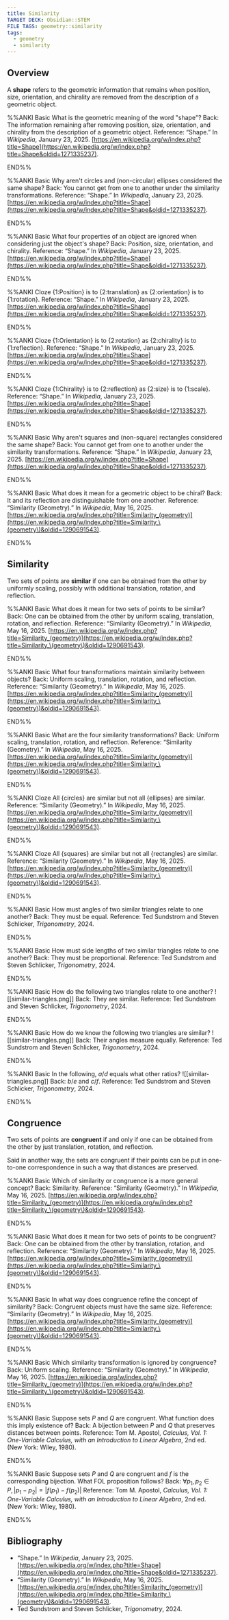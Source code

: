 ```yaml
---
title: Similarity
TARGET DECK: Obsidian::STEM
FILE TAGS: geometry::similarity
tags:
  - geometry
  - similarity
---
```


## Overview

A **shape** refers to the geometric information that remains when position, size, orientation, and chirality are removed from the description of a geometric object.

%%ANKI
Basic
What is the geometric meaning of the word "shape"?
Back: The information remaining after removing position, size, orientation, and chirality from the description of a geometric object.
Reference: “Shape.” In _Wikipedia_, January 23, 2025. [https://en.wikipedia.org/w/index.php?title=Shape](https://en.wikipedia.org/w/index.php?title=Shape&oldid=1271335237).
<!--ID: 1749910471947-->
END%%

%%ANKI
Basic
Why aren't circles and (non-circular) ellipses considered the same shape?
Back: You cannot get from one to another under the similarity transformations.
Reference: “Shape.” In _Wikipedia_, January 23, 2025. [https://en.wikipedia.org/w/index.php?title=Shape](https://en.wikipedia.org/w/index.php?title=Shape&oldid=1271335237).
<!--ID: 1749910471956-->
END%%

%%ANKI
Basic
What four properties of an object are ignored when considering just the object's shape?
Back: Position, size, orientation, and chirality.
Reference: “Shape.” In _Wikipedia_, January 23, 2025. [https://en.wikipedia.org/w/index.php?title=Shape](https://en.wikipedia.org/w/index.php?title=Shape&oldid=1271335237).
<!--ID: 1749910471959-->
END%%

%%ANKI
Cloze
{1:Position} is to {2:translation} as {2:orientation} is to {1:rotation}.
Reference: “Shape.” In _Wikipedia_, January 23, 2025. [https://en.wikipedia.org/w/index.php?title=Shape](https://en.wikipedia.org/w/index.php?title=Shape&oldid=1271335237).
<!--ID: 1749910471961-->
END%%

%%ANKI
Cloze
{1:Orientation} is to {2:rotation} as {2:chirality} is to {1:reflection}.
Reference: “Shape.” In _Wikipedia_, January 23, 2025. [https://en.wikipedia.org/w/index.php?title=Shape](https://en.wikipedia.org/w/index.php?title=Shape&oldid=1271335237).
<!--ID: 1749910471964-->
END%%

%%ANKI
Cloze
{1:Chirality} is to {2:reflection} as {2:size} is to {1:scale}.
Reference: “Shape.” In _Wikipedia_, January 23, 2025. [https://en.wikipedia.org/w/index.php?title=Shape](https://en.wikipedia.org/w/index.php?title=Shape&oldid=1271335237).
<!--ID: 1749910471967-->
END%%

%%ANKI
Basic
Why aren't squares and (non-square) rectangles considered the same shape?
Back: You cannot get from one to another under the similarity transformations.
Reference: “Shape.” In _Wikipedia_, January 23, 2025. [https://en.wikipedia.org/w/index.php?title=Shape](https://en.wikipedia.org/w/index.php?title=Shape&oldid=1271335237).
<!--ID: 1749910471970-->
END%%

%%ANKI
Basic
What does it mean for a geometric object to be chiral?
Back: It and its reflection are distinguishable from one another.
Reference: “Similarity (Geometry).” In _Wikipedia_, May 16, 2025. [https://en.wikipedia.org/w/index.php?title=Similarity_(geometry)](https://en.wikipedia.org/w/index.php?title=Similarity_\(geometry\)&oldid=1290691543).
<!--ID: 1749910471972-->
END%%

## Similarity

Two sets of points are **similar** if one can be obtained from the other by uniformly scaling, possibly with additional translation, rotation, and reflection.

%%ANKI
Basic
What does it mean for two sets of points to be similar?
Back: One can be obtained from the other by uniform scaling, translation, rotation, and reflection.
Reference: “Similarity (Geometry).” In _Wikipedia_, May 16, 2025. [https://en.wikipedia.org/w/index.php?title=Similarity_(geometry)](https://en.wikipedia.org/w/index.php?title=Similarity_\(geometry\)&oldid=1290691543).
<!--ID: 1749910471975-->
END%%

%%ANKI
Basic
What four transformations maintain similarity between objects?
Back: Uniform scaling, translation, rotation, and reflection.
Reference: “Similarity (Geometry).” In _Wikipedia_, May 16, 2025. [https://en.wikipedia.org/w/index.php?title=Similarity_(geometry)](https://en.wikipedia.org/w/index.php?title=Similarity_\(geometry\)&oldid=1290691543).
<!--ID: 1749910471978-->
END%%

%%ANKI
Basic
What are the four similarity transformations?
Back: Uniform scaling, translation, rotation, and reflection.
Reference: “Similarity (Geometry).” In _Wikipedia_, May 16, 2025. [https://en.wikipedia.org/w/index.php?title=Similarity_(geometry)](https://en.wikipedia.org/w/index.php?title=Similarity_\(geometry\)&oldid=1290691543).
<!--ID: 1749910471981-->
END%%

%%ANKI
Cloze
All {circles} are similar but not all {ellipses} are similar.
Reference: “Similarity (Geometry).” In _Wikipedia_, May 16, 2025. [https://en.wikipedia.org/w/index.php?title=Similarity_(geometry)](https://en.wikipedia.org/w/index.php?title=Similarity_\(geometry\)&oldid=1290691543).
<!--ID: 1749910471984-->
END%%

%%ANKI
Cloze
All {squares} are similar but not all {rectangles} are similar.
Reference: “Similarity (Geometry).” In _Wikipedia_, May 16, 2025. [https://en.wikipedia.org/w/index.php?title=Similarity_(geometry)](https://en.wikipedia.org/w/index.php?title=Similarity_\(geometry\)&oldid=1290691543).
<!--ID: 1749910471987-->
END%%

%%ANKI
Basic
How must angles of two similar triangles relate to one another?
Back: They must be equal.
Reference: Ted Sundstrom and Steven Schlicker, _Trigonometry_, 2024.
<!--ID: 1751635883812-->
END%%

%%ANKI
Basic
How must side lengths of two similar triangles relate to one another?
Back: They must be proportional.
Reference: Ted Sundstrom and Steven Schlicker, _Trigonometry_, 2024.
<!--ID: 1751635883816-->
END%%

%%ANKI
Basic
How do the following two triangles relate to one another?
![[similar-triangles.png]]
Back: They are similar.
Reference: Ted Sundstrom and Steven Schlicker, _Trigonometry_, 2024.
<!--ID: 1751635883820-->
END%%

%%ANKI
Basic
How do we know the following two triangles are similar?
![[similar-triangles.png]]
Back: Their angles measure equally.
Reference: Ted Sundstrom and Steven Schlicker, _Trigonometry_, 2024.
<!--ID: 1751635883824-->
END%%

%%ANKI
Basic
In the following, $a / d$ equals what other ratios?
![[similar-triangles.png]]
Back: $b / e$ and $c / f$.
Reference: Ted Sundstrom and Steven Schlicker, _Trigonometry_, 2024.
<!--ID: 1751895769568-->
END%%

## Congruence

Two sets of points are **congruent** if and only if one can be obtained from the other by just translation, rotation, and reflection.

Said in another way, the sets are congruent if their points can be put in one-to-one correspondence in such a way that distances are preserved.

%%ANKI
Basic
Which of similarity or congruence is a more general concept?
Back: Similarity.
Reference: “Similarity (Geometry).” In _Wikipedia_, May 16, 2025. [https://en.wikipedia.org/w/index.php?title=Similarity_(geometry)](https://en.wikipedia.org/w/index.php?title=Similarity_\(geometry\)&oldid=1290691543).
<!--ID: 1749910471990-->
END%%

%%ANKI
Basic
What does it mean for two sets of points to be congruent?
Back: One can be obtained from the other by translation, rotation, and reflection.
Reference: “Similarity (Geometry).” In _Wikipedia_, May 16, 2025. [https://en.wikipedia.org/w/index.php?title=Similarity_(geometry)](https://en.wikipedia.org/w/index.php?title=Similarity_\(geometry\)&oldid=1290691543).
<!--ID: 1749910471993-->
END%%

%%ANKI
Basic
In what way does congruence refine the concept of similarity?
Back: Congruent objects must have the same size.
Reference: “Similarity (Geometry).” In _Wikipedia_, May 16, 2025. [https://en.wikipedia.org/w/index.php?title=Similarity_(geometry)](https://en.wikipedia.org/w/index.php?title=Similarity_\(geometry\)&oldid=1290691543).
<!--ID: 1749910471996-->
END%%

%%ANKI
Basic
Which similarity transformation is ignored by congruence?
Back: Uniform scaling.
Reference: “Similarity (Geometry).” In _Wikipedia_, May 16, 2025. [https://en.wikipedia.org/w/index.php?title=Similarity_(geometry)](https://en.wikipedia.org/w/index.php?title=Similarity_\(geometry\)&oldid=1290691543).
<!--ID: 1749910471999-->
END%%

%%ANKI
Basic
Suppose sets $P$ and $Q$ are congruent. What function does this imply existence of?
Back: A bijection between $P$ and $Q$ that preserves distances between points.
Reference: Tom M. Apostol, _Calculus, Vol. 1: One-Variable Calculus, with an Introduction to Linear Algebra_, 2nd ed. (New York: Wiley, 1980).
<!--ID: 1732381333449-->
END%%

%%ANKI
Basic
Suppose sets $P$ and $Q$ are congruent and $f$ is the corresponding bijection. What FOL proposition follows?
Back: $\forall p_1, p_2 \in P, \lvert p_1 - p_2 \rvert = \lvert f(p_1) - f(p_2) \rvert$
Reference: Tom M. Apostol, _Calculus, Vol. 1: One-Variable Calculus, with an Introduction to Linear Algebra_, 2nd ed. (New York: Wiley, 1980).
<!--ID: 1732381333454-->
END%%

## Bibliography

* “Shape.” In _Wikipedia_, January 23, 2025. [https://en.wikipedia.org/w/index.php?title=Shape](https://en.wikipedia.org/w/index.php?title=Shape&oldid=1271335237).
* “Similarity (Geometry).” In _Wikipedia_, May 16, 2025. [https://en.wikipedia.org/w/index.php?title=Similarity_(geometry)](https://en.wikipedia.org/w/index.php?title=Similarity_\(geometry\)&oldid=1290691543).
* Ted Sundstrom and Steven Schlicker, _Trigonometry_, 2024.